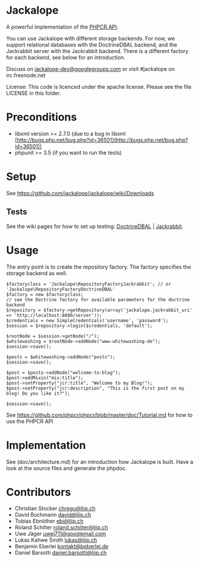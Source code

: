 # Jackalope

A powerful implementation of the [PHPCR API](http://phpcr.github.com).

You can use Jackalope with different storage backends. For now, we support
relational databases with the DoctrineDBAL backend, and the Jackrabbit server
with the Jackrabbit backend.
There is a different factory for each backend, see below for an introduction.


Discuss on jackalope-dev@googlegroups.com
or visit #jackalope on irc.freenode.net

License: This code is licenced under the apache license.
Please see the file LICENSE in this folder.


# Preconditions

* libxml version >= 2.7.0 (due to a bug in libxml [http://bugs.php.net/bug.php?id=36501](http://bugs.php.net/bug.php?id=36501))
* phpunit >= 3.5 (if you want to run the tests)


# Setup

See https://github.com/jackalope/jackalope/wiki/Downloads


## Tests

See the wiki pages for how to set up testing: [DoctrineDBAL](https://github.com/jackalope/jackalope/wiki/DoctrineDBAL) | [Jackrabbit](https://github.com/jackalope/jackalope/wiki/Setup-with-jackrabbit).


# Usage

The entry point is to create the repository factory. The factory specifies the
storage backend as well.

    $factoryclass = 'Jackalope\RepositoryFactoryJackrabbit'; // or 'Jackalope\RepositoryFactoryDoctrineDBAL'
    $factory = new $factoryclass;
    // see the Doctrine factory for available parameters for the doctrine backend
    $repository = $factory->getRepository(array('jackalope.jackrabbit_uri' => 'http://localhost:8080/server'));
    $credentials = new SimpleCredentials('username', 'password');
    $session = $repository->login($credentials, 'default');

    $rootNode = $session->getNode("/");
    $whitewashing = $rootNode->addNode("www-whitewashing-de");
    $session->save();

    $posts = $whitewashing->addNode("posts");
    $session->save();

    $post = $posts->addNode("welcome-to-blog");
    $post->addMixin("mix:title");
    $post->setProperty("jcr:title", "Welcome to my Blog!");
    $post->setProperty("jcr:description", "This is the first post on my blog! Do you like it?");

    $session->save();


See https://github.com/phpcr/phpcr/blob/master/doc/Tutorial.md for how to use the PHPCR API


# Implementation

See (doc/architecture.md) for an introduction how Jackalope is built. Have a
look at the source files and generate the phpdoc.


# Contributors

* Christian Stocker <chregu@liip.ch>
* David Buchmann <david@liip.ch>
* Tobias Ebnöther <ebi@liip.ch>
* Roland Schilter <roland.schilter@liip.ch>
* Uwe Jäger <uwej711@googlemail.com>
* Lukas Kahwe Smith <lukas@liip.ch>
* Benjamin Eberlei <kontakt@beberlei.de>
* Daniel Barsotti <daniel.barsotti@liip.ch>
